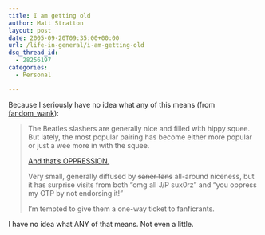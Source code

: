 ```yaml
---
title: I am getting old
author: Matt Stratton
layout: post
date: 2005-09-20T09:35:00+00:00
url: /life-in-general/i-am-getting-old
dsq_thread_id:
  - 28256197
categories:
  - Personal

---
```

Because I seriously have no idea what any of this means (from [fandom_wank][1]):

> The Beatles slashers are generally nice and filled with hippy squee. But lately, the most popular pairing has become either more popular or just a wee more in with the squee.
> 
> [And that&#8217;s OPPRESSION.][2]
> 
> Very small, generally diffused by <strike>saner fans</strike> all-around niceness, but it has surprise visits from both &#8220;omg all J/P sux0rz&#8221; and &#8220;you oppress my OTP by not endorsing it!&#8221;
> 
> I&#8217;m tempted to give them a one-way ticket to fanficrants.

I have no idea what ANY of that means. Not even a little.

 [1]: http://www.journalfen.net/community/fandom_wank/
 [2]: http://www.livejournal.com/community/beatlesslash/443008.html